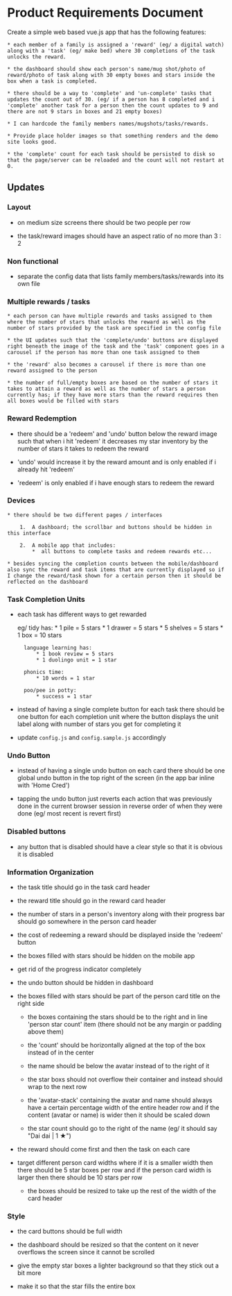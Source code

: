 # Product Requirements Document

Create a simple web based vue.js app that has the following features:

    * each member of a family is assigned a 'reward' (eg/ a digital watch) along with a 'task' (eg/ make bed) where 30 completions of the task unlocks the reward.

    * the dashboard should show each person's name/mug shot/photo of reward/photo of task along with 30 empty boxes and stars inside the box when a task is completed. 

    * there should be a way to 'complete' and 'un-complete' tasks that updates the count out of 30. (eg/ if a person has 8 completed and i 'complete' another task for a person then the count updates to 9 and there are not 9 stars in boxes and 21 empty boxes) 

    * I can hardcode the family members names/mugshots/tasks/rewards.

    * Provide place holder images so that something renders and the demo site looks good.

    * the 'complete' count for each task should be persisted to disk so that the page/server can be reloaded and the count will not restart at 0.



## Updates

### Layout

* on medium size screens there should be two people per row

* the task/reward images should have an aspect ratio of no more than 3 : 2

### Non functional

* separate the config data that lists family members/tasks/rewards into its own file


### Multiple rewards / tasks

    * each person can have multiple rewards and tasks assigned to them where the number of stars that unlocks the reward as well as the number of stars provided by the task are specified in the config file

    * the UI updates such that the 'complete/undo' buttons are displayed right beneath the image of the task and the 'task' component goes in a carousel if the person has more than one task assigned to them

    * the 'reward' also becomes a carousel if there is more than one reward assigned to the person

    * the number of full/empty boxes are based on the number of stars it takes to attain a reward as well as the number of stars a person currently has; if they have more stars than the reward requires then all boxes would be filled with stars

### Reward Redemption

* there should be a 'redeem' and 'undo' button below the reward image such that when i hit 'redeem' it decreases my star inventory by the number of stars it takes to redeem the reward

* 'undo' would increase it by the reward amount and is only enabled if i already hit 'redeem'

* 'redeem' is only enabled if i have enough stars to redeem the reward

### Devices

    * there should be two different pages / interfaces

        1.  A dashboard; the scrollbar and buttons should be hidden in this interface

        2.  A mobile app that includes:
            *  all buttons to complete tasks and redeem rewards etc...

    * besides syncing the completion counts between the mobile/dashboard also sync the reward and task items that are currently displayed so if I change the reward/task shown for a certain person then it should be reflected on the dashboard


### Task Completion Units

* each task has different ways to get rewarded

    eg/
        tidy has:
            * 1 pile = 5 stars
            * 1 drawer = 5 stars
            * 5 shelves = 5 stars
            * 1 box = 10 stars

        language learning has:
            * 1 book review = 5 stars
            * 1 duolingo unit = 1 star

        phonics time:
            * 10 words = 1 star

        poo/pee in potty:
            * success = 1 star

* instead of having a single complete button for each task there should be one button for each completion unit where the button displays the unit label along with number of stars you get for completing it

* update `config.js` and `config.sample.js` accordingly

### Undo Button

* instead of having a single undo button on each card there should be one global undo button in the top right of the screen (in the app bar inline with 'Home Cred')

* tapping the undo button just reverts each action that was previously done in the current browser session in reverse order of when they were done (eg/ most recent is revert first)

### Disabled buttons

* any button that is disabled should have a clear style so that it is obvious it is disabled

### Information Organization

* the task title should go in the task card header

* the reward title should go in the reward card header

* the number of stars in a person's inventory along with their progress bar should go somewhere in the person card header

* the cost of redeeming a reward should be displayed inside the 'redeem' button


* the boxes filled with stars should be hidden on the mobile app

* get rid of the progress indicator completely

* the undo button should be hidden in dashboard

* the boxes filled with stars should be part of the person card title on the right side

    * the boxes containing the stars should be to the right and in line 'person star count' item (there should not be any margin or padding above them)

    * the 'count' should be horizontally aligned at the top of the box instead of in the center

    * the name should be below the avatar instead of to the right of it

    * the star boxs should not overflow their container and instead should wrap to the next row

    * the 'avatar-stack' containing the avatar and name should always have a certain percentage width of the entire header row and if the content (avatar or name) is wider then it should be scaled down

    * the star count should go to the right of the name (eg/ it should say "Dai dai | 1 ★")

* the reward should come first and then the task on each care


* target different person card widths where if it is a smaller width then there should be 5 star boxes per row and if the person card width is larger then there should be 10 stars per row

    * the boxes should be resized to take up the rest of the width of the card header
### Style

* the card buttons should be full width

* the dashboard should be resized so that the content on it never overflows the screen since it cannot be scrolled

* give the empty star boxes a lighter background so that they stick out a bit more

* make it so that the star fills the entire box

